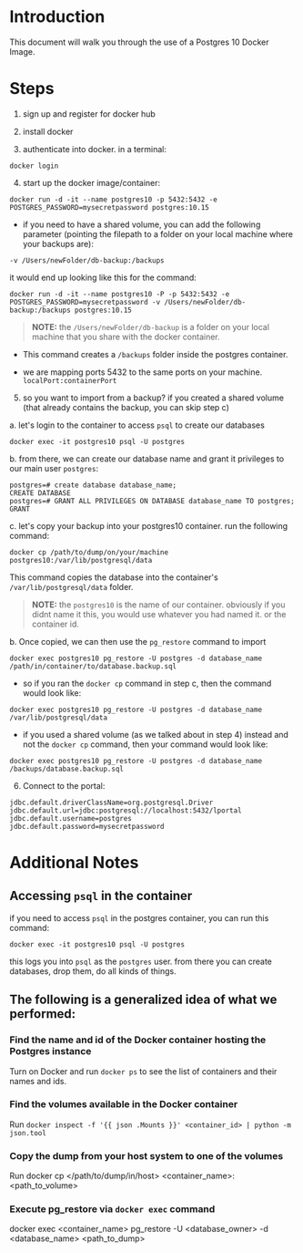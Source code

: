 # Introduction

This document will walk you through the use of a Postgres 10 Docker Image.

# Steps

1) sign up and register for docker hub

2) install docker

3) authenticate into docker. in a terminal:

`docker login`

4) start up the docker image/container:

`docker run -d -it --name postgres10 -p 5432:5432 -e POSTGRES_PASSWORD=mysecretpassword postgres:10.15`

- if you need to have a shared volume, you can add the following parameter (pointing the filepath to a folder on your local machine where your backups are):
```
-v /Users/newFolder/db-backup:/backups
```

it would end up looking like this for the command:

`docker run -d -it --name postgres10 -P -p 5432:5432 -e POSTGRES_PASSWORD=mysecretpassword -v /Users/newFolder/db-backup:/backups postgres:10.15`

>**NOTE:** the `/Users/newFolder/db-backup` is a folder on your local machine that you share with the docker container.

- This command creates a `/backups` folder inside the postgres container.

- we are mapping ports 5432 to the same ports on your machine. `localPort:containerPort`

5) so you want to import from a backup?  if you created a shared volume (that already contains the backup, you can skip step c)

a. let's login to the container to access `psql` to create our databases

```
docker exec -it postgres10 psql -U postgres
```

b. from there, we can create our database name and grant it privileges to our main user `postgres`:

```
postgres=# create database database_name;
CREATE DATABASE
postgres=# GRANT ALL PRIVILEGES ON DATABASE database_name TO postgres;
GRANT
```

c. let's copy your backup into your postgres10 container. run the following command:

```
docker cp /path/to/dump/on/your/machine postgres10:/var/lib/postgresql/data
```

This command copies the database into the container's `/var/lib/postgresql/data` folder.

>**NOTE:** the `postgres10` is the name of our container.  obviously if you didnt name it this, you would use whatever you had named it. or the container id.

b. Once copied, we can then use the `pg_restore` command to import

```
docker exec postgres10 pg_restore -U postgres -d database_name /path/in/container/to/database.backup.sql
```

- so if you ran the `docker cp` command in step c, then the command would look like:

```
docker exec postgres10 pg_restore -U postgres -d database_name /var/lib/postgresql/data
```


- if you used a shared volume (as we talked about in step 4) instead and not the `docker cp` command, then your command would look like:

```
docker exec postgres10 pg_restore -U postgres -d database_name /backups/database.backup.sql
```


6) Connect to the portal:

```
jdbc.default.driverClassName=org.postgresql.Driver
jdbc.default.url=jdbc:postgresql://localhost:5432/lportal
jdbc.default.username=postgres
jdbc.default.password=mysecretpassword
```

# Additional Notes

## Accessing `psql` in the container

if you need to access `psql` in the postgres container, you can run this command:

```
docker exec -it postgres10 psql -U postgres
```

this logs you into `psql` as the `postgres` user.  from there you can create databases, drop them, do all kinds of things.


## The following is a generalized idea of what we performed:


### Find the name and id of the Docker container hosting the Postgres instance
Turn on Docker and run `docker ps` to see the list of containers and their names and ids.

### Find the volumes available in the Docker container
Run `docker inspect -f '{{ json .Mounts }}' <container_id> | python -m json.tool`

### Copy the dump from your host system to one of the volumes
Run docker cp </path/to/dump/in/host> <container_name>:<path_to_volume>

### Execute pg_restore via `docker exec` command
docker exec <container_name> pg_restore -U <database_owner> -d <database_name> <path_to_dump>